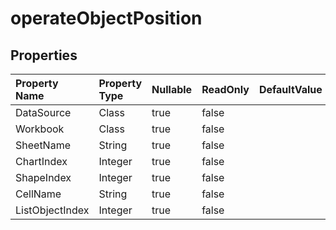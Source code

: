 # **operateObjectPosition**

 

## **Properties**

| Property Name | Property Type | Nullable |  ReadOnly | DefaultValue | Description | 
| :- | :- | :- |:- |  :- | :- |
|DataSource|Class|true|false |  ||
|Workbook|Class|true|false |  ||
|SheetName|String|true|false |  ||
|ChartIndex|Integer|true|false |  ||
|ShapeIndex|Integer|true|false |  ||
|CellName|String|true|false |  ||
|ListObjectIndex|Integer|true|false |  ||

